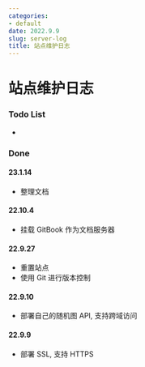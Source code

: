 ```yaml
---
categories:
- default
date: 2022.9.9
slug: server-log
title: 站点维护日志
---
```


# 站点维护日志

### Todo List

* 

### Done

#### 23.1.14

- 整理文档

#### 22.10.4

* 挂载 GitBook 作为文档服务器

#### 22.9.27

- 重置站点
- 使用 Git 进行版本控制

#### 22.9.10

* 部署自己的随机图 API, 支持跨域访问

#### 22.9.9

* 部署 SSL, 支持 HTTPS

